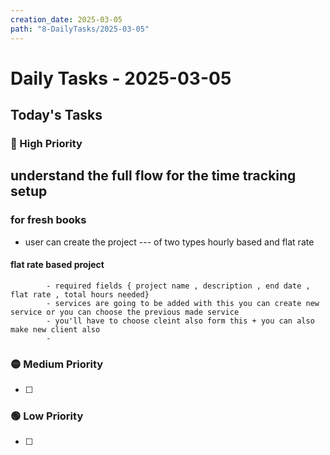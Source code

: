 ```yaml
---
creation_date: 2025-03-05
path: "8-DailyTasks/2025-03-05"
---
```

# Daily Tasks - 2025-03-05


## Today's Tasks
### 🔴 High Priority
## understand the full flow for the time tracking setup 
### for fresh books

- user can create the project --- of two types hourly based and flat rate
#### flat rate based project
			- required fields { project name , description , end date , flat rate , total hours needed}
			- services are going to be added with this you can create new service or you can choose the previous made service
			- you'll have to choose cleint also form this + you can also make new client also
			- 

### 🟡 Medium Priority
- [ ] 

### 🟢 Low Priority
- [ ] 
